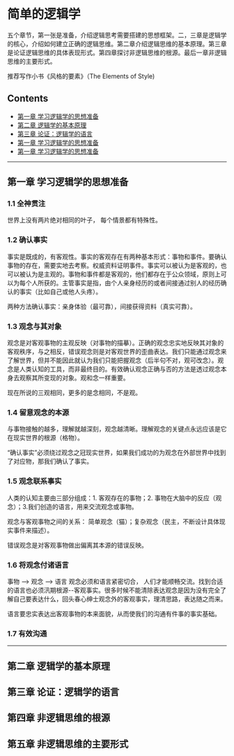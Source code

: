 # 简单的逻辑学

五个章节，第一张是准备，介绍逻辑思考需要搭建的思想框架。二，三章是逻辑学的核心，介绍如何建立正确的逻辑思维。第二章介绍逻辑思维的基本原理。第三章是论证逻辑思维的具体表现形式。第四章探讨非逻辑思维的根源。最后一章非逻辑思维的主要形式。

推荐写作小书《风格的要素》（The Elements of Style)

## Contents
- [第一章 学习逻辑学的思想准备](#第一章-学习逻辑学的思想准备)
- [第二章 逻辑学的基本原理](#第二章-逻辑学的基本原理)
- [第三章 论证：逻辑学的语言](#第三章-论证逻辑学的语言)
- [第一章 学习逻辑学的思想准备](#第四章-非逻辑思维的根源)
- [第一章 学习逻辑学的思想准备](#第五章-非逻辑思维的主要形式)

---
## 第一章 学习逻辑学的思想准备

### 1.1 全神贯注
世界上没有两片绝对相同的叶子， 每个情景都有特殊性。

### 1.2 确认事实
事实是既成的，有客观性。事实的客观存在有两种基本形式：事物和事件。要确认事物的存在，需要实地去考察。权威资料证明事件。事实可以被认为是客观的，也可以被认为是主观的。事物和事件都是客观的，他们都存在于公众领域，原则上可以为每个人所获的。主管事实是指，由个人亲身经历的或者间接通过别人的经历确认的事实（比如自己或他人头疼）。

两种方法确认事实：亲身体验（最可靠），间接获得资料（真实可靠）。

### 1.3 观念与其对象
观念是对客观事物的主观反映（对事物的描摹）。正确的观念忠实地反映其对象的客观秩序，与之相反，错误观念则是对客观世界的歪曲表达。我们只能通过观念来了解世界，但并不能因此就认为我们只能把握观念（后半句不对，观可改念）。观念是人类认知的工具，而非最终目的。有效确认观念正确与否的方法是透过观念本身去观察其所变现的对象。观和念一样重要。

现在所说的三观相同，更多的是念相同，不是观。

### 1.4 留意观念的本源
与事物接触的越多，理解就越深刻，观念越清晰。理解观念的关键点永远应该是它在现实世界的根源（格物）。

“确认事实”必须绕过观念之冠现实世界，如果我们成功的为观念在外部世界中找到了对应物，那我们确认了事实。

### 1.5 观念联系事实
人类的认知主要由三部分组成：1. 客观存在的事物；2. 事物在大脑中的反应（观念）；3.我们创造的语言，用来交流观念或事物。

观念与客观事物之间的关系： 简单观念（猫）；复杂观念（民主，不断设计具体现实事件来描述）。

错误观念是对客观事物做出偏离其本源的错误反映。

### 1.6 将观念付诸语言
事物 --> 观念 --> 语言
观念必须和语言紧密切合， 人们才能顺畅交流。找到合适的语言也必须汛期根源--客观事实。很多时候不能清除表达观念是因为没有完全了解自己要表达什么，回头春心绅士观念外的客观事实，理清思路，表达随之而来。

语言要忠实表达出客观事物的本来面貌，从而使我们的沟通有件事的事实基础。

### 1.7 有效沟通



---
## 第二章 逻辑学的基本原理

## 第三章 论证：逻辑学的语言

## 第四章 非逻辑思维的根源

## 第五章 非逻辑思维的主要形式
